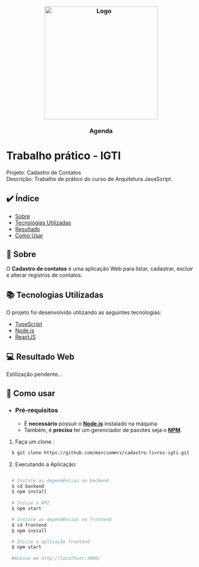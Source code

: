 <h3 align="center">
    <img alt="Logo" title="#logo" width="300px" src="https://images.unsplash.com/photo-1586281380614-bf2205048318?ixlib=rb-1.2.1&ixid=eyJhcHBfaWQiOjEyMDd9&auto=format&fit=crop&w=750&q=80">
    <br><br>
    <b>Agenda</b>  
    <br>
</h3>

# Trabalho prático - IGTI

Projeto: Cadastro de Contatos<br/>
Descrição: Trabalho de prático do curso de Arquitetura JavaScript.


## :heavy_check_mark: Índice

- [Sobre](#sobre)
- [Tecnologias Utilizadas](#tecnologias-utilizadas)
- [Resultado](#resultado)
- [Como Usar](#como-usar)

<a id="sobre"></a>
## :bookmark: Sobre
O <strong>Cadastro de contatos</strong> é uma aplicação Web para listar, cadastrar, excluir e alterar registros de contatos.

<a id="tecnologias-utilizadas"></a>
## :books:  Tecnologias Utilizadas

O projeto foi desenvolvido utilizando as seguintes tecnologias:

- [TypeScript](https://www.typescriptlang.org/)
- [Node.js](https://nodejs.org/en/)
- [ReactJS](https://reactjs.org/)

<a id="resultado"></a>
## :computer: Resultado Web

Estilização pendente...

<a id="como-usar"></a>
## :pencil: Como usar

- ### **Pré-requisitos**

  - É **necessário** possuir o **[Node.js](https://nodejs.org/en/)** instalado na máquina
  - Também, é **preciso** ter um gerenciador de pacotes seja o **[NPM](https://www.npmjs.com/)**.

1. Faça um clone :

```sh
  $ git clone https://github.com/marciommrs/cadastro-livros-igti.git
```

2. Executando a Aplicação:

```sh

  # Instale as dependências no backend
  $ cd backend
  $ npm install
  
  # Inicie a API
  $ npm start

  # Instale as dependências no frontend
  $ cd frontend
  $ npm install

  # Inicie a aplicação frontend
  $ npm start
  
  #Acesse em http://localhost:3000/
```
